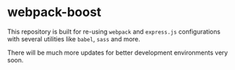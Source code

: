 # webpack-boost

This repository is built for re-using `webpack` and `express.js` configurations with several utilities like `babel`, `sass` and more.

There will be much more updates for better development environments very soon.
